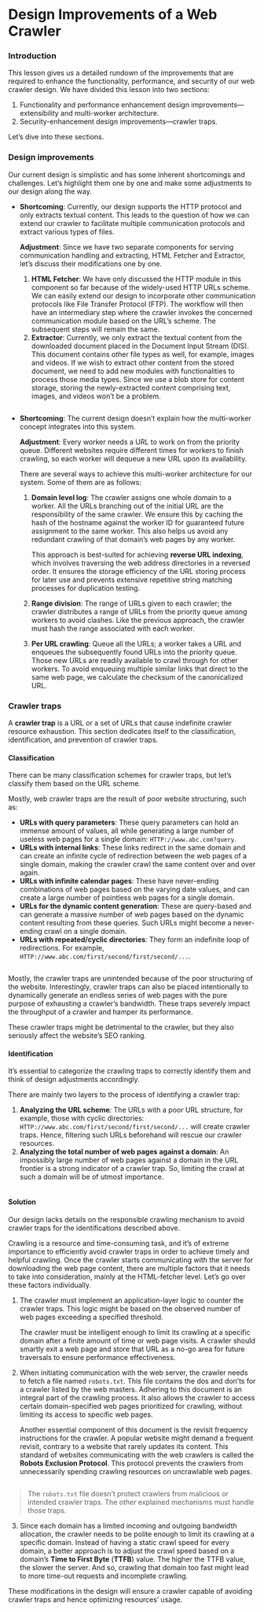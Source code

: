 # Design Improvements of a Web Crawler

### Introduction <a href="#introduction-0" id="introduction-0"></a>

This lesson gives us a detailed rundown of the improvements that are required to enhance the functionality, performance, and security of our web crawler design. We have divided this lesson into two sections:

1. Functionality and performance enhancement design improvements—extensibility and multi-worker architecture.
2. Security-enhancement design improvements—crawler traps.

Let’s dive into these sections.

### Design improvements <a href="#design-improvements-1" id="design-improvements-1"></a>

Our current design is simplistic and has some inherent shortcomings and challenges. Let’s highlight them one by one and make some adjustments to our design along the way.

*   **Shortcoming**: Currently, our design supports the HTTP protocol and only extracts textual content. This leads to the question of how we can extend our crawler to facilitate multiple communication protocols and extract various types of files.

    **Adjustment**: Since we have two separate components for serving communication handling and extracting, HTML Fetcher and Extractor, let’s discuss their modifications one by one.

    1. **HTML Fetcher**: We have only discussed the HTTP module in this component so far because of the widely-used HTTP URLs scheme. We can easily extend our design to incorporate other communication protocols like File Transfer Protocol (FTP). The workflow will then have an intermediary step where the crawler invokes the concerned communication module based on the URL’s scheme. The subsequent steps will remain the same.
    2. **Extractor**: Currently, we only extract the textual content from the downloaded document placed in the Document Input Stream (DIS). This document contains other file types as well, for example, images and videos. If we wish to extract other content from the stored document, we need to add new modules with functionalities to process those media types. Since we use a blob store for content storage, storing the newly-extracted content comprising text, images, and videos won’t be a problem.

<figure><img src="https://kuweiguge.github.io/Grokking-Modern-System-Design-Interview-Gitbook/.gitbook/assets/Screenshot 2023-09-06 at 1.36.53 AM.png" alt=""><figcaption></figcaption></figure>

*   **Shortcoming**: The current design doesn’t explain how the multi-worker concept integrates into this system.

    **Adjustment**: Every worker needs a URL to work on from the priority queue. Different websites require different times for workers to finish crawling, so each worker will dequeue a new URL upon its availability.

    There are several ways to achieve this multi-worker architecture for our system. Some of them are as follows:

    1.  **Domain level log**: The crawler assigns one whole domain to a worker. All the URLs branching out of the initial URL are the responsibility of the same crawler. We ensure this by caching the hash of the hostname against the worker ID for guaranteed future assignment to the same worker. This also helps us avoid any redundant crawling of that domain’s web pages by any worker.

        This approach is best-suited for achieving **reverse URL indexing**, which involves traversing the web address directories in a reversed order. It ensures the storage efficiency of the URL storing process for later use and prevents extensive repetitive string matching processes for duplication testing.
    2. **Range division**: The range of URLs given to each crawler; the crawler distributes a range of URLs from the priority queue among workers to avoid clashes. Like the previous approach, the crawler must hash the range associated with each worker.
    3. **Per URL crawling**: Queue all the URLs; a worker takes a URL and enqueues the subsequently found URLs into the priority queue. Those new URLs are readily available to crawl through for other workers. To avoid enqueuing multiple similar links that direct to the same web page, we calculate the checksum of the canonicalized URL.

### Crawler traps <a href="#crawler-traps-0" id="crawler-traps-0"></a>

A **crawler trap** is a URL or a set of URLs that cause indefinite crawler resource exhaustion. This section dedicates itself to the classification, identification, and prevention of crawler traps.

#### Classification <a href="#classification-1" id="classification-1"></a>

There can be many classification schemes for crawler traps, but let’s classify them based on the URL scheme.

Mostly, web crawler traps are the result of poor website structuring, such as:

* **URLs with query parameters**: These query parameters can hold an immense amount of values, all while generating a large number of useless web pages for a single domain: `HTTP://www.abc.com?query`.
* **URLs with internal links**: These links redirect in the same domain and can create an infinite cycle of redirection between the web pages of a single domain, making the crawler crawl the same content over and over again.
* **URLs with infinite calendar pages**: These have never-ending combinations of web pages based on the varying date values, and can create a large number of pointless web pages for a single domain.
* **URLs for the dynamic content generation**: These are query-based and can generate a massive number of web pages based on the dynamic content resulting from these queries. Such URLs might become a never-ending crawl on a single domain.
* **URLs with repeated/cyclic directories**: They form an indefinite loop of redirections. For example, `HTTP://www.abc.com/first/second/first/second/...`.

<figure><img src="https://kuweiguge.github.io/Grokking-Modern-System-Design-Interview-Gitbook/.gitbook/assets/Screenshot 2023-09-06 at 1.37.41 AM.png" alt=""><figcaption></figcaption></figure>

Mostly, the crawler traps are unintended because of the poor structuring of the website. Interestingly, crawler traps can also be placed intentionally to dynamically generate an endless series of web pages with the pure purpose of exhausting a crawler’s bandwidth. These traps severely impact the throughput of a crawler and hamper its performance.

These crawler traps might be detrimental to the crawler, but they also seriously affect the website’s SEO ranking.

#### Identification <a href="#identification-0" id="identification-0"></a>

It’s essential to categorize the crawling traps to correctly identify them and think of design adjustments accordingly.

There are mainly two layers to the process of identifying a crawler trap:

1. **Analyzing the URL scheme**: The URLs with a poor URL structure, for example, those with cyclic directories: `HTTP://www.abc.com/first/second/first/second/...` will create crawler traps. Hence, filtering such URLs beforehand will rescue our crawler resources.
2. **Analyzing the total number of web pages against a domain**: An impossibly large number of web pages against a domain in the URL frontier is a strong indicator of a crawler trap. So, limiting the crawl at such a domain will be of utmost importance.

<figure><img src="https://kuweiguge.github.io/Grokking-Modern-System-Design-Interview-Gitbook/.gitbook/assets/Screenshot 2023-09-06 at 1.38.11 AM.png" alt=""><figcaption></figcaption></figure>

#### Solution <a href="#solution-0" id="solution-0"></a>

Our design lacks details on the responsible crawling mechanism to avoid crawler traps for the identifications described above.

Crawling is a resource and time-consuming task, and it’s of extreme importance to efficiently avoid crawler traps in order to achieve timely and helpful crawling. Once the crawler starts communicating with the server for downloading the web page content, there are multiple factors that it needs to take into consideration, mainly at the HTML-fetcher level. Let’s go over these factors individually.

1.  The crawler must implement an application-layer logic to counter the crawler traps. This logic might be based on the observed number of web pages exceeding a specified threshold.

    The crawler must be intelligent enough to limit its crawling at a specific domain after a finite amount of time or web page visits. A crawler should smartly exit a web page and store that URL as a no-go area for future traversals to ensure performance effectiveness.
2.  When initiating communication with the web server, the crawler needs to fetch a file named `robots.txt`. This file contains the dos and don’ts for a crawler listed by the web masters. Adhering to this document is an integral part of the crawling process. It also allows the crawler to access certain domain-specified web pages prioritized for crawling, without limiting its access to specific web pages.

    Another essential component of this document is the revisit frequency instructions for the crawler. A popular website might demand a frequent revisit, contrary to a website that rarely updates its content. This standard of websites communicating with the web crawlers is called the **Robots Exclusion Protocol**. This protocol prevents the crawlers from unnecessarily spending crawling resources on uncrawlable web pages.

<figure><img src="https://kuweiguge.github.io/Grokking-Modern-System-Design-Interview-Gitbook/.gitbook/assets/Screenshot 2023-09-06 at 1.38.45 AM.png" alt=""><figcaption></figcaption></figure>

> The `robots.txt` file doesn’t protect crawlers from malicious or intended crawler traps. The other explained mechanisms must handle those traps.

3. Since each domain has a limited incoming and outgoing bandwidth allocation, the crawler needs to be polite enough to limit its crawling at a specific domain. Instead of having a static crawl speed for every domain, a better approach is to adjust the crawl speed based on a domain’s **Time to First Byte** (**TTFB**) value. The higher the TTFB value, the slower the server. And so, crawling that domain too fast might lead to more time-out requests and incomplete crawling.

These modifications in the design will ensure a crawler capable of avoiding crawler traps and hence optimizing resources’ usage.
